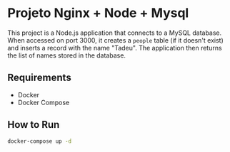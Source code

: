 # Projeto Nginx + Node + Mysql

This project is a Node.js application that connects to a MySQL database. When accessed on port 3000, it creates a `people` table (if it doesn't exist) and inserts a record with the name "Tadeu". The application then returns the list of names stored in the database.

## Requirements

- Docker
- Docker Compose

## How to Run

```sh
docker-compose up -d